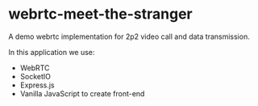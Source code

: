 # webrtc-meet-the-stranger
A demo webrtc implementation for 2p2 video call and data transmission.

In this application we use:
- WebRTC
- SocketIO
- Express.js
- Vanilla JavaScript to create front-end

